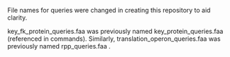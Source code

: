File names for queries were changed in creating this repository to aid clarity. 

key_fk_protein_queries.faa was previously named key_protein_queries.faa (referenced in commands). Similarly, translation_operon_queries.faa was previously named rpp_queries.faa .

